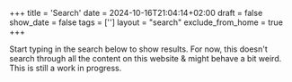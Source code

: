 +++
title = 'Search'
date = 2024-10-16T21:04:14+02:00
draft = false
show_date = false
tags = ['']
layout = "search"
exclude_from_home = true
+++

Start typing in the search below to show results. For now, this doesn't search through all the content on this website & might behave a bit weird. This is still a work in progress.